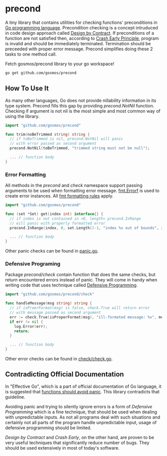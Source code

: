 precond
=======

A tiny library that contains utilities for checking functions' preconditions
in [Go programming language](http://golang.org). Precondition checking
is a concept intruduced in code design approach called [Design
by Contract](http://en.wikipedia.org/wiki/Contract_programming).
If preconditions of a function are not satisfied then, according
to [Crash Early Principle](http://pragmatictips.com/32), program
is invalid and should be immediately terminated. Termination should
be preceeded with proper error message. Precond simplifies doing
these 2 tasks to one method call.

Fetch gosmos/precond library to your go workspace!

```bash
go get github.com/gosmos/precond
```

How To Use It
-------------

As many other languages, Go does not provide nillability information
in its type system. Precond fills this gap by providing *precond.NotNil*
function. Checking if argument is not nil is the most simple and most common
way of using the library.

```go
import "github.com/gosmos/precond"

func trim(noBeTrimmed string) string {
  // if toBeTrimmed is nil, precond.NotNil will panic
  // with error passed as second argument
  precond.NotNil(toBeTrimmed, "trimmed string must not be null");

  ... // function body
}
```

### Error Formatting

All methods in the *precond* and *check* namespace support
passing arguments to be used when formatting error message.
[fmt.Errorf](http://golang.org/pkg/fmt/#Errorf) is used to create
error instances. All [fmt formatting rules](http://golang.org/pkg/fmt/)
apply.

```go
import "github.com/gosmos/precond"

func (set *Set) get(index int) interface{} {
  // if index is not contained in <0, length> precond.InRange
  // eill panic with properly formatted error
  precond.InRange(index, 0, set.Length()-1, "index %v out of bounds", index);

  ... // function body
}
```

Other panic checks can be found in
[panic.go](https://github.com/gosmos/precond/blob/master/panic.go).

### Defensive Programing

Package *precond/check* contain function that does the same checks,
but return encountered errors instead of panic. They will come in handy
when writing code that uses technique called [Defensive
Programming](http://en.wikipedia.org/wiki/Defensive_programming).

```go
import "github.com/gosmos/precond/check"

func handleMessage(msg string) string {
  // if isProerFormat(msg) is false, check.True will return error
  // with message passed as second argument
  err := check.True(isProperFormat(msg), "ill-formated message: %v", message)
  if err != nil {
    log.Error(err);
    return;
  }

  ... // function body
}
```

Other error checks can be found in
[check/check.go](https://github.com/gosmos/precond/blob/master/check/check.go).

Contradicting Official Documentation
------------------------------------

In "Effective Go", which is a part of official documentation
of Go language, it is suggested that
[functions should avoid panic](http://golang.org/doc/effective_go.html#panic).
This library contradicts that guideline.

Avoiding panic and trying to silently ignore errors is a form of
*Defensive Programming* which is a fine technique, that should be used
when dealing with unpredictable inputs.
As not all programs deal with such situations and certainly not all
parts of the program handle unpredictable input, usage of defensive
programming should be limited.

*Design by Contract* and *Crash Early*, on the other hand, are proven
to be very useful techniques that significantly reduce number of bugs.
They should be used extensively in most of today's software.

